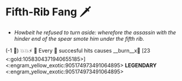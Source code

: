 # **Fifth-Rib Fang** 🗡️  
- *Howbeit he refused to turn aside: wherefore the assassin with the hinder end of the spear smote him under the fifth rib.*

(-1 🔷) 💥💥⚡  🔀 Every 👥 succesful hits causes __burn__x👥 [23 <:gold:1058304371940655185>]
<:engram_yellow_exotic:905174973491064895> __LEGENDARY__ <:engram_yellow_exotic:905174973491064895>
